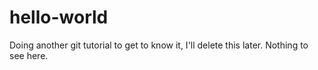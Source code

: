 # hello-world
Doing another git tutorial to get to know it, I'll delete this later. Nothing to see here.
